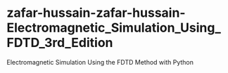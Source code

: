 # zafar-hussain-zafar-hussain-Electromagnetic_Simulation_Using_FDTD_3rd_Edition
Electromagnetic Simulation Using the FDTD Method with Python
